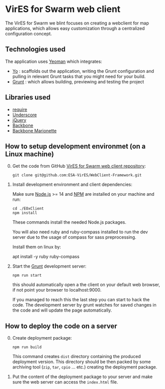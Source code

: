 # VirES for Swarm web client

The VirES for Swarm we blint focuses on creating a webclient for map applications, which allows easy customization through a centralized configuration concept.

## Technologies used

The application uses [Yeoman](http://yeoman.io/) which integrates:

* [Yo](https://github.com/yeoman/yo) : scaffolds out the application, writing the Grunt configuration and pulling in relevant Grunt tasks that you might need for your build.
* [Grunt](http://gruntjs.com/) : which allows building, previewing and testing the project

## Libraries used

* [require](http://requirejs.org/)
* [Underscore](http://underscorejs.org/)
* [jQuery](http://jquery.com/)
* [Backbone](http://backbonejs.org/)
* [Backbone Marionette](http://marionettejs.com/)

## How to setup development environmet (on a Linux machine)

0.  Get the code from GitHub [VirES for Swarm web client repository](https://github.com/ESA-VirES/WebClient-Framework):

    ```
    git clone git@github.com:ESA-VirES/WebClient-Framework.git
    ```

0.  Install development environment and client dependencies:

    Make sure [Node.js](http://nodejs.org) >= 14 and [NPM](https://npmjs.org) are installed
    on your machine and run:

    ```
    cd ./EOxClient
    npm install
    ```

    These commands install the needed Node.js packages.

    You will also need ruby and ruby-compass installed to run the dev server due to the usage of compass for sass preprocessing.

    Install them on linux by:

    apt install -y ruby ruby-compass


0.  Start the [Grunt](http://gruntjs.com/) development server:

    ```
    npm run start
    ```

    this should automatically open a the client on your default web browser, if not point your browser to localhost:9000.

    If you managed to reach this the last step you can start to hack the code.
    The development server by grunt watches for saved changes in the code and will update the page automatically.


## How to deploy the code on a server

0.  Create deployment package:

    ```
    npm run build
    ```

    This command creates `dist` directory containing the produced deployment
    version. This directory should be then packed by some archiving tool (`zip`, `tar`, `cpio` ... etc.)
    creating the deployment package.

0.  Put the content of the deployment package to your server and make sure
    the web server can access the `index.html` file.
